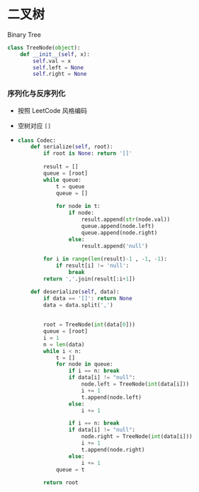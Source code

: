 # 二叉树

Binary Tree

```python
class TreeNode(object):
    def __init__(self, x):
        self.val = x
        self.left = None
        self.right = None
```



### 序列化与反序列化

- 按照 LeetCode 风格编码

- 空树对应 `[]`

- ```python
  class Codec:
      def serialize(self, root):
          if root is None: return '[]'
          
          result = []
          queue = [root]
          while queue:
              t = queue
              queue = []
              
              for node in t:
                  if node:
                      result.append(str(node.val))
                      queue.append(node.left)
                      queue.append(node.right)
                  else:
                      result.append('null')
          
          for i in range(len(result)-1 , -1, -1):
              if result[i] != 'null':
                  break
          return ','.join(result[:i+1])
  
      def deserialize(self, data):
          if data == '[]': return None
          data = data.split(',')
          
          
          root = TreeNode(int(data[0]))
          queue = [root]
          i = 1
          n = len(data)
          while i < n:
              t = []
              for node in queue:
                  if i == n: break
                  if data[i] != "null":
                      node.left = TreeNode(int(data[i]))
                      i += 1
                      t.append(node.left)
                  else:
                      i += 1
  
                  if i == n: break
                  if data[i] != "null":
                      node.right = TreeNode(int(data[i]))
                      i += 1
                      t.append(node.right)
                  else:
                      i += 1
              queue = t
          
          return root
  ```

  


